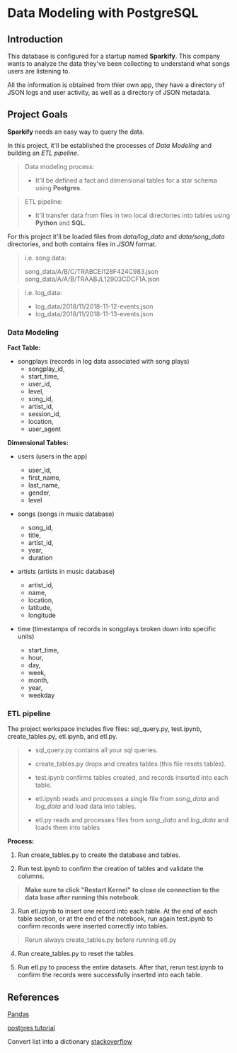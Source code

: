 # Data Modeling with PostgreSQL


## Introduction

This database is configured for a startup named **Sparkify**. This company wants to analyze the data they've been collecting to understand what songs users are listening to.

All the information is obtained from thier own app, they have a directory of JSON logs and user activity, as well as a directory of JSON metadata.


## Project Goals
**Sparkify** needs an easy way to query the data.

In this project, it'll be established the processes of *Data Modeling* and building an *ETL pipeline*.

> Data modeling process:
>
> - It'll be defined a fact and dimensional tables for a star schema using **Postgres**.

> ETL pipeline:
>
> - It'll transfer data from files in two local directories into tables using **Python** and **SQL**.

For this project it'll be loaded files from *data/log_data* and *data/song_data* directories, and both contains files in *JSON* format.

> i.e. song data:
>
> song_data/A/B/C/TRABCEI128F424C983.json
> song_data/A/A/B/TRAABJL12903CDCF1A.json

> i.e. log_data:
>
> - log_data/2018/11/2018-11-12-events.json
> - log_data/2018/11/2018-11-13-events.json


### Data Modeling

**Fact Table:**
- songplays (records in log data associated with song plays) 
   - songplay_id, 
   - start_time, 
   - user_id, 
   - level, 
   - song_id, 
   - artist_id, 
   - session_id, 
   - location, 
   - user_agent

**Dimensional Tables:**
- users (users in the app)
   - user_id, 
   - first_name, 
   - last_name, 
   - gender, 
   - level

- songs (songs in music database)
   - song_id, 
   - title, 
   - artist_id, 
   - year, 
   - duration
    
- artists (artists in music database)
    - artist_id, 
    - name, 
    - location, 
    - latitude, 
    - longitude
    
- time (timestamps of records in songplays broken down into specific units)
    - start_time, 
    - hour, 
    - day, 
    - week, 
    - month, 
    - year, 
    - weekday


### ETL pipeline

The project workspace includes five files: sql_query.py, test.ipynb, create_tables.py, etl.ipynb, and etl.py. 

> - sql_query.py contains all your sql queries.
>
> - create_tables.py drops and creates tables (this file resets tables).
>
> - test.ipynb confirms tables created, and records inserted into each table. 
>
> - etl.ipynb reads and processes a single file from *song_data* and *log_data* and load data into tables.
>
> - etl.py reads and processes files from *song_data* and *log_data* and loads them into tables 

**Process:**

1. Run create_tables.py to create the database and tables.

2. Run test.ipynb to confirm the creation of tables and validate the columns. 
> **Make sure to click "Restart Kernel" to close de connection to the data base after running this notebook**.

3. Run etl.ipynb to insert one record into each table. At the end of each table section, or at the end of the notebook, run again test.ipynb to confirm records were inserted correctly into tables.
> Rerun always create_tables.py before running etl.py

4. Run create_tables.py to reset the tables.
 
5. Run etl.py to process the entire datasets. After that, rerun test.ipynb to confirm the records were successfully inserted into each table. 


## References

[Pandas](https://pandas.pydata.org/pandas-docs/stable/reference/series.html)

[postgres tutorial](https://www.postgresqltutorial.com/postgresql-upsert/)

Convert list into a dictionary [stackoverflow](https://stackoverflow.com/questions/209840/convert-two-lists-into-a-dictionary)